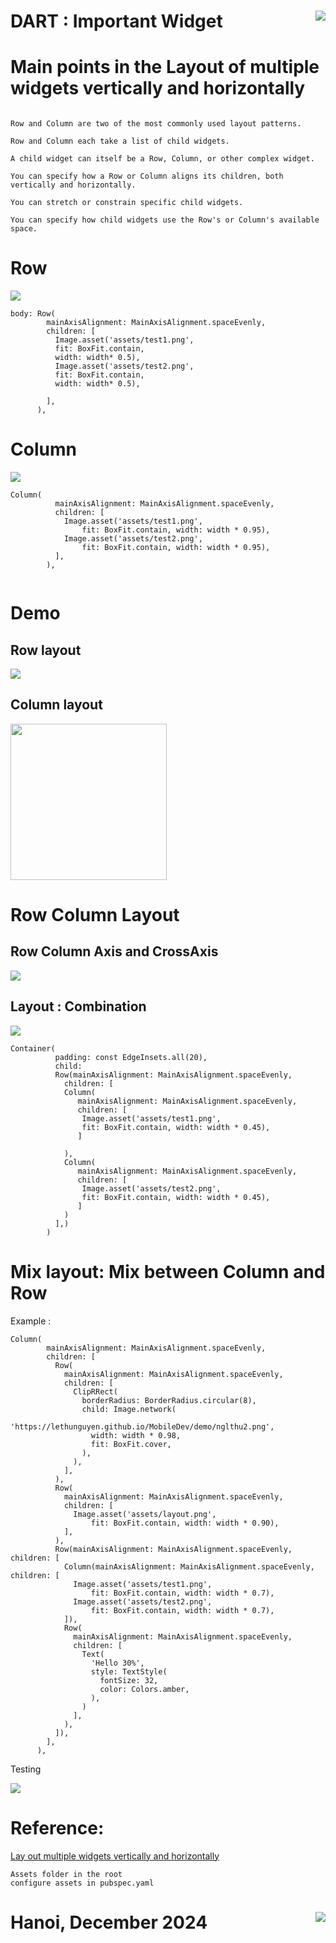 # DART : Important Widget <img src='https://nglthu.github.io/flutter_docs/demo/nglthu.png' align='right'> 

# Main points in the Layout of multiple widgets vertically and horizontally

```

Row and Column are two of the most commonly used layout patterns.

Row and Column each take a list of child widgets.

A child widget can itself be a Row, Column, or other complex widget.

You can specify how a Row or Column aligns its children, both vertically and horizontally.

You can stretch or constrain specific child widgets.

You can specify how child widgets use the Row's or Column's available space.

```

# Row
<img src="https://nglthu.github.io/flutter_docs/demo/test1.png">

```
body: Row(
        mainAxisAlignment: MainAxisAlignment.spaceEvenly,
        children: [
          Image.asset('assets/test1.png',
          fit: BoxFit.contain,
          width: width* 0.5),
          Image.asset('assets/test2.png',
          fit: BoxFit.contain,
          width: width* 0.5),
          
        ],
      ),
```

# Column

<img src="https://nglthu.github.io/flutter_docs/demo/test2.png">

```
Column(
          mainAxisAlignment: MainAxisAlignment.spaceEvenly,
          children: [
            Image.asset('assets/test1.png',
                fit: BoxFit.contain, width: width * 0.95),
            Image.asset('assets/test2.png',
                fit: BoxFit.contain, width: width * 0.95),
          ],
        ),


```

# Demo
## Row layout

<img src="https://nglthu.github.io/flutter_docs/demo/row_columndemo.png">

## Column layout

<img src="https://nglthu.github.io/flutter_docs/demo/android_demo.png" width =250>

# Row Column Layout

## Row Column Axis and CrossAxis

<img src="https://nglthu.github.io/flutter_docs/demo/row_colum_axis.png">

## Layout : Combination

<img src="https://nglthu.github.io/flutter_docs/demo/layout_row_column.png">



```
Container(
          padding: const EdgeInsets.all(20),
          child:
          Row(mainAxisAlignment: MainAxisAlignment.spaceEvenly,
            children: [
            Column(
               mainAxisAlignment: MainAxisAlignment.spaceEvenly,
               children: [
                Image.asset('assets/test1.png',
                fit: BoxFit.contain, width: width * 0.45),
               ]
              
            ),
            Column(
               mainAxisAlignment: MainAxisAlignment.spaceEvenly,
               children: [
                Image.asset('assets/test2.png',
                fit: BoxFit.contain, width: width * 0.45),
               ]
            )
          ],)
        )

```
# Mix layout: Mix between Column and Row

Example :

```
Column(
        mainAxisAlignment: MainAxisAlignment.spaceEvenly,
        children: [
          Row(
            mainAxisAlignment: MainAxisAlignment.spaceEvenly,
            children: [
              ClipRRect(
                borderRadius: BorderRadius.circular(8),
                child: Image.network(
                  'https://lethunguyen.github.io/MobileDev/demo/nglthu2.png',
                  width: width * 0.98,
                  fit: BoxFit.cover,
                ),
              ),
            ],
          ),
          Row(
            mainAxisAlignment: MainAxisAlignment.spaceEvenly,
            children: [
              Image.asset('assets/layout.png',
                  fit: BoxFit.contain, width: width * 0.90),
            ],
          ),
          Row(mainAxisAlignment: MainAxisAlignment.spaceEvenly, children: [
            Column(mainAxisAlignment: MainAxisAlignment.spaceEvenly, children: [
              Image.asset('assets/test1.png',
                  fit: BoxFit.contain, width: width * 0.7),
              Image.asset('assets/test2.png',
                  fit: BoxFit.contain, width: width * 0.7),
            ]),
            Row(
              mainAxisAlignment: MainAxisAlignment.spaceEvenly,
              children: [
                Text(
                  'Hello 30%',
                  style: TextStyle(
                    fontSize: 32,
                    color: Colors.amber,
                  ),
                )
              ],
            ),
          ]),
        ],
      ),

```
Testing

<img src="https://nglthu.github.io/flutter_docs/demo/mixLayout.png">

# Reference:

[Lay out multiple widgets vertically and horizontally](https://docs.flutter.dev/ui/layout#)

```
Assets folder in the root
configure assets in pubspec.yaml
```




# Hanoi, December 2024 <img src='https://nglthu.github.io/flutter_docs/demo/logo.png' align='right'> 

